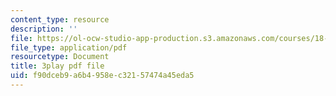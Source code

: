 ```yaml
---
content_type: resource
description: ''
file: https://ol-ocw-studio-app-production.s3.amazonaws.com/courses/18-06sc-linear-algebra-fall-2011/f90dceb9a6b4958ec32157474a45eda5_QQpvGlF_1Qo.pdf
file_type: application/pdf
resourcetype: Document
title: 3play pdf file
uid: f90dceb9-a6b4-958e-c321-57474a45eda5
---
```

